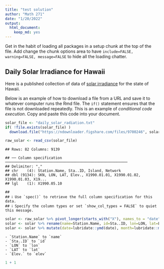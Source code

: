 ```yaml
---
title: "test solution"
author: "Math 271"
date: "1/20/2022"
output: 
  html_document: 
    keep_md: yes
---
```




Get in the habit of loading all packages in a setup chunk at the top of the file. Add change the chunk options area to have `include=FALSE, warning=FALSE, message=FALSE` to hide all the loading chatter.

## Daily Solar Irradiance for Hawaii

Here is a published collection of data of [solar irradiance](https://figshare.com/articles/dataset/Daily_Incoming_Solar_Radiation_in_Hawaii/5579134)
for the state of Hawaii.

Below is an example of how to download a file from a URL and save it to whatever computer runs the Rmd file. The `if()` statement ensures that the file is not downloaded repeatedly. This is an example of _conditional code execution_. Copy and paste this code into your document.


```r
solar_file <- "daily_solar_radiation.txt"
if( !file.exists(solar_file) )
  download.file("https://ndownloader.figshare.com/files/9700246", solar_file)

raw_solar <- read_csv(solar_file)
```

```
## Rows: 82 Columns: 9139
```

```
## ── Column specification ────────────────────────────────────────────────────────
## Delimiter: ","
## chr    (4): Station.Name, Sta..ID, Island, Network
## dbl (9134): SKN, LON, LAT, Elev., X1990.01.01, X1990.01.02, X1990.01.03, X19...
## lgl    (1): X1990.05.10
```

```
## 
## ℹ Use `spec()` to retrieve the full column specification for this data.
## ℹ Specify the column types or set `show_col_types = FALSE` to quiet this message.
```

```r
solar <- raw_solar %>% pivot_longer(starts_with("X"), names_to = "date", names_prefix = "X", values_to = "irradiance", values_drop_na = TRUE)
solar <- solar %>% rename(name=Station.Name, id=Sta..ID, lon=LON, lat=LAT, elev=Elev.)
solar <- solar %>% mutate(date=lubridate::ymd(date), month=lubridate::month(date,T))
```
    - `Station.Name` to `name`
    - `Sta..ID` to `id`
    - `LON` to `lon`
    - `LAT` to `lat`
    - `Elev.` to `elev`
    

```r
1 + 1
```

